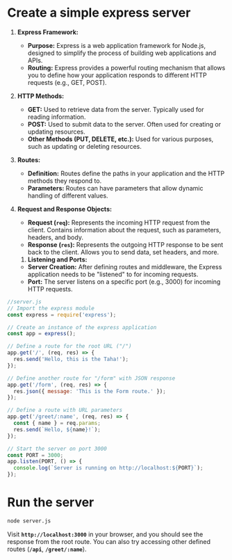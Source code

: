 # Create a simple express server

1. **Express Framework:**
    - **Purpose:** Express is a web application framework for Node.js, designed to simplify the process of building web applications and APIs.
    - **Routing:** Express provides a powerful routing mechanism that allows you to define how your application responds to different HTTP requests (e.g., GET, POST).
    
2. **HTTP Methods:**
    - **GET:** Used to retrieve data from the server. Typically used for reading information.
    - **POST:** Used to submit data to the server. Often used for creating or updating resources.
    - **Other Methods (PUT, DELETE, etc.):** Used for various purposes, such as updating or deleting resources.
    
3. **Routes:**
    - **Definition:** Routes define the paths in your application and the HTTP methods they respond to.
    - **Parameters:** Routes can have parameters that allow dynamic handling of different values.
    
4. **Request and Response Objects:**
    - **Request (`req`):** Represents the incoming HTTP request from the client. Contains information about the request, such as parameters, headers, and body.
    - **Response (`res`):** Represents the outgoing HTTP response to be sent back to the client. Allows you to send data, set headers, and more.
    
    1. **Listening and Ports:**
    - **Server Creation:** After defining routes and middleware, the Express application needs to be "listened" to for incoming requests.
    - **Port:** The server listens on a specific port (e.g., 3000) for incoming HTTP requests.

```jsx
//server.js
// Import the express module
const express = require('express');

// Create an instance of the express application
const app = express();

// Define a route for the root URL ("/")
app.get('/', (req, res) => {
  res.send('Hello, this is the Taha!');
});

// Define another route for "/form" with JSON response
app.get('/form', (req, res) => {
  res.json({ message: 'This is the Form route.' });
});

// Define a route with URL parameters
app.get('/greet/:name', (req, res) => {
  const { name } = req.params;
  res.send(`Hello, ${name}!`);
});

// Start the server on port 3000
const PORT = 3000;
app.listen(PORT, () => {
  console.log(`Server is running on http://localhost:${PORT}`);
});
```

# Run the server

```bash
node server.js
```

Visit **`http://localhost:3000`** in your browser, and you should see the response from the root route. You can also try accessing other defined routes (**`/api`**, **`/greet/:name`**).